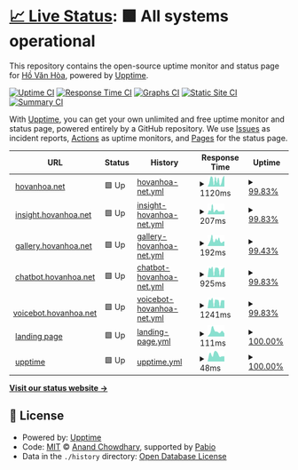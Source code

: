 # [📈 Live Status](https://hovanhoa.github.io/upptime): <!--live status--> **🟩 All systems operational**

This repository contains the open-source uptime monitor and status page for [Hồ Văn Hòa](hovanhoa.net), powered by [Upptime](https://github.com/upptime/upptime).

[![Uptime CI](https://github.com/hovanhoa/upptime/workflows/Uptime%20CI/badge.svg)](https://github.com/hovanhoa/upptime/actions?query=workflow%3A%22Uptime+CI%22)
[![Response Time CI](https://github.com/hovanhoa/upptime/workflows/Response%20Time%20CI/badge.svg)](https://github.com/hovanhoa/upptime/actions?query=workflow%3A%22Response+Time+CI%22)
[![Graphs CI](https://github.com/hovanhoa/upptime/workflows/Graphs%20CI/badge.svg)](https://github.com/hovanhoa/upptime/actions?query=workflow%3A%22Graphs+CI%22)
[![Static Site CI](https://github.com/hovanhoa/upptime/workflows/Static%20Site%20CI/badge.svg)](https://github.com/hovanhoa/upptime/actions?query=workflow%3A%22Static+Site+CI%22)
[![Summary CI](https://github.com/hovanhoa/upptime/workflows/Summary%20CI/badge.svg)](https://github.com/hovanhoa/upptime/actions?query=workflow%3A%22Summary+CI%22)

With [Upptime](https://upptime.js.org), you can get your own unlimited and free uptime monitor and status page, powered entirely by a GitHub repository. We use [Issues](https://github.com/hovanhoa/upptime/issues) as incident reports, [Actions](https://github.com/hovanhoa/upptime/actions) as uptime monitors, and [Pages](https://hovanhoa.github.io/upptime) for the status page.

<!--start: status pages-->
<!-- This summary is generated by Upptime (https://github.com/upptime/upptime) -->
<!-- Do not edit this manually, your changes will be overwritten -->
<!-- prettier-ignore -->
| URL | Status | History | Response Time | Uptime |
| --- | ------ | ------- | ------------- | ------ |
| <img alt="" src="https://icons.duckduckgo.com/ip3/hovanhoa.net.ico" height="13"> [hovanhoa.net](https://hovanhoa.net) | 🟩 Up | [hovanhoa-net.yml](https://github.com/hovanhoa/upptime/commits/HEAD/history/hovanhoa-net.yml) | <details><summary><img alt="Response time graph" src="./graphs/hovanhoa-net/response-time-week.png" height="20"> 1120ms</summary><br><a href="https://hovanhoa.github.io/upptime/history/hovanhoa-net"><img alt="Response time 1307" src="https://img.shields.io/endpoint?url=https%3A%2F%2Fraw.githubusercontent.com%2Fhovanhoa%2Fupptime%2FHEAD%2Fapi%2Fhovanhoa-net%2Fresponse-time.json"></a><br><a href="https://hovanhoa.github.io/upptime/history/hovanhoa-net"><img alt="24-hour response time 1942" src="https://img.shields.io/endpoint?url=https%3A%2F%2Fraw.githubusercontent.com%2Fhovanhoa%2Fupptime%2FHEAD%2Fapi%2Fhovanhoa-net%2Fresponse-time-day.json"></a><br><a href="https://hovanhoa.github.io/upptime/history/hovanhoa-net"><img alt="7-day response time 1120" src="https://img.shields.io/endpoint?url=https%3A%2F%2Fraw.githubusercontent.com%2Fhovanhoa%2Fupptime%2FHEAD%2Fapi%2Fhovanhoa-net%2Fresponse-time-week.json"></a><br><a href="https://hovanhoa.github.io/upptime/history/hovanhoa-net"><img alt="30-day response time 1075" src="https://img.shields.io/endpoint?url=https%3A%2F%2Fraw.githubusercontent.com%2Fhovanhoa%2Fupptime%2FHEAD%2Fapi%2Fhovanhoa-net%2Fresponse-time-month.json"></a><br><a href="https://hovanhoa.github.io/upptime/history/hovanhoa-net"><img alt="1-year response time 1307" src="https://img.shields.io/endpoint?url=https%3A%2F%2Fraw.githubusercontent.com%2Fhovanhoa%2Fupptime%2FHEAD%2Fapi%2Fhovanhoa-net%2Fresponse-time-year.json"></a></details> | <details><summary><a href="https://hovanhoa.github.io/upptime/history/hovanhoa-net">99.83%</a></summary><a href="https://hovanhoa.github.io/upptime/history/hovanhoa-net"><img alt="All-time uptime 99.97%" src="https://img.shields.io/endpoint?url=https%3A%2F%2Fraw.githubusercontent.com%2Fhovanhoa%2Fupptime%2FHEAD%2Fapi%2Fhovanhoa-net%2Fuptime.json"></a><br><a href="https://hovanhoa.github.io/upptime/history/hovanhoa-net"><img alt="24-hour uptime 100.00%" src="https://img.shields.io/endpoint?url=https%3A%2F%2Fraw.githubusercontent.com%2Fhovanhoa%2Fupptime%2FHEAD%2Fapi%2Fhovanhoa-net%2Fuptime-day.json"></a><br><a href="https://hovanhoa.github.io/upptime/history/hovanhoa-net"><img alt="7-day uptime 99.83%" src="https://img.shields.io/endpoint?url=https%3A%2F%2Fraw.githubusercontent.com%2Fhovanhoa%2Fupptime%2FHEAD%2Fapi%2Fhovanhoa-net%2Fuptime-week.json"></a><br><a href="https://hovanhoa.github.io/upptime/history/hovanhoa-net"><img alt="30-day uptime 99.91%" src="https://img.shields.io/endpoint?url=https%3A%2F%2Fraw.githubusercontent.com%2Fhovanhoa%2Fupptime%2FHEAD%2Fapi%2Fhovanhoa-net%2Fuptime-month.json"></a><br><a href="https://hovanhoa.github.io/upptime/history/hovanhoa-net"><img alt="1-year uptime 99.97%" src="https://img.shields.io/endpoint?url=https%3A%2F%2Fraw.githubusercontent.com%2Fhovanhoa%2Fupptime%2FHEAD%2Fapi%2Fhovanhoa-net%2Fuptime-year.json"></a></details>
| <img alt="" src="https://icons.duckduckgo.com/ip3/insight.hovanhoa.net.ico" height="13"> [insight.hovanhoa.net](https://insight.hovanhoa.net) | 🟩 Up | [insight-hovanhoa-net.yml](https://github.com/hovanhoa/upptime/commits/HEAD/history/insight-hovanhoa-net.yml) | <details><summary><img alt="Response time graph" src="./graphs/insight-hovanhoa-net/response-time-week.png" height="20"> 207ms</summary><br><a href="https://hovanhoa.github.io/upptime/history/insight-hovanhoa-net"><img alt="Response time 262" src="https://img.shields.io/endpoint?url=https%3A%2F%2Fraw.githubusercontent.com%2Fhovanhoa%2Fupptime%2FHEAD%2Fapi%2Finsight-hovanhoa-net%2Fresponse-time.json"></a><br><a href="https://hovanhoa.github.io/upptime/history/insight-hovanhoa-net"><img alt="24-hour response time 187" src="https://img.shields.io/endpoint?url=https%3A%2F%2Fraw.githubusercontent.com%2Fhovanhoa%2Fupptime%2FHEAD%2Fapi%2Finsight-hovanhoa-net%2Fresponse-time-day.json"></a><br><a href="https://hovanhoa.github.io/upptime/history/insight-hovanhoa-net"><img alt="7-day response time 207" src="https://img.shields.io/endpoint?url=https%3A%2F%2Fraw.githubusercontent.com%2Fhovanhoa%2Fupptime%2FHEAD%2Fapi%2Finsight-hovanhoa-net%2Fresponse-time-week.json"></a><br><a href="https://hovanhoa.github.io/upptime/history/insight-hovanhoa-net"><img alt="30-day response time 702" src="https://img.shields.io/endpoint?url=https%3A%2F%2Fraw.githubusercontent.com%2Fhovanhoa%2Fupptime%2FHEAD%2Fapi%2Finsight-hovanhoa-net%2Fresponse-time-month.json"></a><br><a href="https://hovanhoa.github.io/upptime/history/insight-hovanhoa-net"><img alt="1-year response time 262" src="https://img.shields.io/endpoint?url=https%3A%2F%2Fraw.githubusercontent.com%2Fhovanhoa%2Fupptime%2FHEAD%2Fapi%2Finsight-hovanhoa-net%2Fresponse-time-year.json"></a></details> | <details><summary><a href="https://hovanhoa.github.io/upptime/history/insight-hovanhoa-net">99.83%</a></summary><a href="https://hovanhoa.github.io/upptime/history/insight-hovanhoa-net"><img alt="All-time uptime 99.98%" src="https://img.shields.io/endpoint?url=https%3A%2F%2Fraw.githubusercontent.com%2Fhovanhoa%2Fupptime%2FHEAD%2Fapi%2Finsight-hovanhoa-net%2Fuptime.json"></a><br><a href="https://hovanhoa.github.io/upptime/history/insight-hovanhoa-net"><img alt="24-hour uptime 100.00%" src="https://img.shields.io/endpoint?url=https%3A%2F%2Fraw.githubusercontent.com%2Fhovanhoa%2Fupptime%2FHEAD%2Fapi%2Finsight-hovanhoa-net%2Fuptime-day.json"></a><br><a href="https://hovanhoa.github.io/upptime/history/insight-hovanhoa-net"><img alt="7-day uptime 99.83%" src="https://img.shields.io/endpoint?url=https%3A%2F%2Fraw.githubusercontent.com%2Fhovanhoa%2Fupptime%2FHEAD%2Fapi%2Finsight-hovanhoa-net%2Fuptime-week.json"></a><br><a href="https://hovanhoa.github.io/upptime/history/insight-hovanhoa-net"><img alt="30-day uptime 99.91%" src="https://img.shields.io/endpoint?url=https%3A%2F%2Fraw.githubusercontent.com%2Fhovanhoa%2Fupptime%2FHEAD%2Fapi%2Finsight-hovanhoa-net%2Fuptime-month.json"></a><br><a href="https://hovanhoa.github.io/upptime/history/insight-hovanhoa-net"><img alt="1-year uptime 99.98%" src="https://img.shields.io/endpoint?url=https%3A%2F%2Fraw.githubusercontent.com%2Fhovanhoa%2Fupptime%2FHEAD%2Fapi%2Finsight-hovanhoa-net%2Fuptime-year.json"></a></details>
| <img alt="" src="https://icons.duckduckgo.com/ip3/gallery.hovanhoa.net.ico" height="13"> [gallery.hovanhoa.net](https://gallery.hovanhoa.net) | 🟩 Up | [gallery-hovanhoa-net.yml](https://github.com/hovanhoa/upptime/commits/HEAD/history/gallery-hovanhoa-net.yml) | <details><summary><img alt="Response time graph" src="./graphs/gallery-hovanhoa-net/response-time-week.png" height="20"> 192ms</summary><br><a href="https://hovanhoa.github.io/upptime/history/gallery-hovanhoa-net"><img alt="Response time 174" src="https://img.shields.io/endpoint?url=https%3A%2F%2Fraw.githubusercontent.com%2Fhovanhoa%2Fupptime%2FHEAD%2Fapi%2Fgallery-hovanhoa-net%2Fresponse-time.json"></a><br><a href="https://hovanhoa.github.io/upptime/history/gallery-hovanhoa-net"><img alt="24-hour response time 161" src="https://img.shields.io/endpoint?url=https%3A%2F%2Fraw.githubusercontent.com%2Fhovanhoa%2Fupptime%2FHEAD%2Fapi%2Fgallery-hovanhoa-net%2Fresponse-time-day.json"></a><br><a href="https://hovanhoa.github.io/upptime/history/gallery-hovanhoa-net"><img alt="7-day response time 192" src="https://img.shields.io/endpoint?url=https%3A%2F%2Fraw.githubusercontent.com%2Fhovanhoa%2Fupptime%2FHEAD%2Fapi%2Fgallery-hovanhoa-net%2Fresponse-time-week.json"></a><br><a href="https://hovanhoa.github.io/upptime/history/gallery-hovanhoa-net"><img alt="30-day response time 183" src="https://img.shields.io/endpoint?url=https%3A%2F%2Fraw.githubusercontent.com%2Fhovanhoa%2Fupptime%2FHEAD%2Fapi%2Fgallery-hovanhoa-net%2Fresponse-time-month.json"></a><br><a href="https://hovanhoa.github.io/upptime/history/gallery-hovanhoa-net"><img alt="1-year response time 174" src="https://img.shields.io/endpoint?url=https%3A%2F%2Fraw.githubusercontent.com%2Fhovanhoa%2Fupptime%2FHEAD%2Fapi%2Fgallery-hovanhoa-net%2Fresponse-time-year.json"></a></details> | <details><summary><a href="https://hovanhoa.github.io/upptime/history/gallery-hovanhoa-net">99.43%</a></summary><a href="https://hovanhoa.github.io/upptime/history/gallery-hovanhoa-net"><img alt="All-time uptime 99.96%" src="https://img.shields.io/endpoint?url=https%3A%2F%2Fraw.githubusercontent.com%2Fhovanhoa%2Fupptime%2FHEAD%2Fapi%2Fgallery-hovanhoa-net%2Fuptime.json"></a><br><a href="https://hovanhoa.github.io/upptime/history/gallery-hovanhoa-net"><img alt="24-hour uptime 100.00%" src="https://img.shields.io/endpoint?url=https%3A%2F%2Fraw.githubusercontent.com%2Fhovanhoa%2Fupptime%2FHEAD%2Fapi%2Fgallery-hovanhoa-net%2Fuptime-day.json"></a><br><a href="https://hovanhoa.github.io/upptime/history/gallery-hovanhoa-net"><img alt="7-day uptime 99.43%" src="https://img.shields.io/endpoint?url=https%3A%2F%2Fraw.githubusercontent.com%2Fhovanhoa%2Fupptime%2FHEAD%2Fapi%2Fgallery-hovanhoa-net%2Fuptime-week.json"></a><br><a href="https://hovanhoa.github.io/upptime/history/gallery-hovanhoa-net"><img alt="30-day uptime 99.69%" src="https://img.shields.io/endpoint?url=https%3A%2F%2Fraw.githubusercontent.com%2Fhovanhoa%2Fupptime%2FHEAD%2Fapi%2Fgallery-hovanhoa-net%2Fuptime-month.json"></a><br><a href="https://hovanhoa.github.io/upptime/history/gallery-hovanhoa-net"><img alt="1-year uptime 99.96%" src="https://img.shields.io/endpoint?url=https%3A%2F%2Fraw.githubusercontent.com%2Fhovanhoa%2Fupptime%2FHEAD%2Fapi%2Fgallery-hovanhoa-net%2Fuptime-year.json"></a></details>
| <img alt="" src="https://icons.duckduckgo.com/ip3/chatbot.hovanhoa.net.ico" height="13"> [chatbot.hovanhoa.net](https://chatbot.hovanhoa.net) | 🟩 Up | [chatbot-hovanhoa-net.yml](https://github.com/hovanhoa/upptime/commits/HEAD/history/chatbot-hovanhoa-net.yml) | <details><summary><img alt="Response time graph" src="./graphs/chatbot-hovanhoa-net/response-time-week.png" height="20"> 925ms</summary><br><a href="https://hovanhoa.github.io/upptime/history/chatbot-hovanhoa-net"><img alt="Response time 639" src="https://img.shields.io/endpoint?url=https%3A%2F%2Fraw.githubusercontent.com%2Fhovanhoa%2Fupptime%2FHEAD%2Fapi%2Fchatbot-hovanhoa-net%2Fresponse-time.json"></a><br><a href="https://hovanhoa.github.io/upptime/history/chatbot-hovanhoa-net"><img alt="24-hour response time 1213" src="https://img.shields.io/endpoint?url=https%3A%2F%2Fraw.githubusercontent.com%2Fhovanhoa%2Fupptime%2FHEAD%2Fapi%2Fchatbot-hovanhoa-net%2Fresponse-time-day.json"></a><br><a href="https://hovanhoa.github.io/upptime/history/chatbot-hovanhoa-net"><img alt="7-day response time 925" src="https://img.shields.io/endpoint?url=https%3A%2F%2Fraw.githubusercontent.com%2Fhovanhoa%2Fupptime%2FHEAD%2Fapi%2Fchatbot-hovanhoa-net%2Fresponse-time-week.json"></a><br><a href="https://hovanhoa.github.io/upptime/history/chatbot-hovanhoa-net"><img alt="30-day response time 935" src="https://img.shields.io/endpoint?url=https%3A%2F%2Fraw.githubusercontent.com%2Fhovanhoa%2Fupptime%2FHEAD%2Fapi%2Fchatbot-hovanhoa-net%2Fresponse-time-month.json"></a><br><a href="https://hovanhoa.github.io/upptime/history/chatbot-hovanhoa-net"><img alt="1-year response time 639" src="https://img.shields.io/endpoint?url=https%3A%2F%2Fraw.githubusercontent.com%2Fhovanhoa%2Fupptime%2FHEAD%2Fapi%2Fchatbot-hovanhoa-net%2Fresponse-time-year.json"></a></details> | <details><summary><a href="https://hovanhoa.github.io/upptime/history/chatbot-hovanhoa-net">99.83%</a></summary><a href="https://hovanhoa.github.io/upptime/history/chatbot-hovanhoa-net"><img alt="All-time uptime 99.99%" src="https://img.shields.io/endpoint?url=https%3A%2F%2Fraw.githubusercontent.com%2Fhovanhoa%2Fupptime%2FHEAD%2Fapi%2Fchatbot-hovanhoa-net%2Fuptime.json"></a><br><a href="https://hovanhoa.github.io/upptime/history/chatbot-hovanhoa-net"><img alt="24-hour uptime 100.00%" src="https://img.shields.io/endpoint?url=https%3A%2F%2Fraw.githubusercontent.com%2Fhovanhoa%2Fupptime%2FHEAD%2Fapi%2Fchatbot-hovanhoa-net%2Fuptime-day.json"></a><br><a href="https://hovanhoa.github.io/upptime/history/chatbot-hovanhoa-net"><img alt="7-day uptime 99.83%" src="https://img.shields.io/endpoint?url=https%3A%2F%2Fraw.githubusercontent.com%2Fhovanhoa%2Fupptime%2FHEAD%2Fapi%2Fchatbot-hovanhoa-net%2Fuptime-week.json"></a><br><a href="https://hovanhoa.github.io/upptime/history/chatbot-hovanhoa-net"><img alt="30-day uptime 99.91%" src="https://img.shields.io/endpoint?url=https%3A%2F%2Fraw.githubusercontent.com%2Fhovanhoa%2Fupptime%2FHEAD%2Fapi%2Fchatbot-hovanhoa-net%2Fuptime-month.json"></a><br><a href="https://hovanhoa.github.io/upptime/history/chatbot-hovanhoa-net"><img alt="1-year uptime 99.99%" src="https://img.shields.io/endpoint?url=https%3A%2F%2Fraw.githubusercontent.com%2Fhovanhoa%2Fupptime%2FHEAD%2Fapi%2Fchatbot-hovanhoa-net%2Fuptime-year.json"></a></details>
| <img alt="" src="https://icons.duckduckgo.com/ip3/voicebot.hovanhoa.net.ico" height="13"> [voicebot.hovanhoa.net](https://voicebot.hovanhoa.net) | 🟩 Up | [voicebot-hovanhoa-net.yml](https://github.com/hovanhoa/upptime/commits/HEAD/history/voicebot-hovanhoa-net.yml) | <details><summary><img alt="Response time graph" src="./graphs/voicebot-hovanhoa-net/response-time-week.png" height="20"> 1241ms</summary><br><a href="https://hovanhoa.github.io/upptime/history/voicebot-hovanhoa-net"><img alt="Response time 1405" src="https://img.shields.io/endpoint?url=https%3A%2F%2Fraw.githubusercontent.com%2Fhovanhoa%2Fupptime%2FHEAD%2Fapi%2Fvoicebot-hovanhoa-net%2Fresponse-time.json"></a><br><a href="https://hovanhoa.github.io/upptime/history/voicebot-hovanhoa-net"><img alt="24-hour response time 1402" src="https://img.shields.io/endpoint?url=https%3A%2F%2Fraw.githubusercontent.com%2Fhovanhoa%2Fupptime%2FHEAD%2Fapi%2Fvoicebot-hovanhoa-net%2Fresponse-time-day.json"></a><br><a href="https://hovanhoa.github.io/upptime/history/voicebot-hovanhoa-net"><img alt="7-day response time 1241" src="https://img.shields.io/endpoint?url=https%3A%2F%2Fraw.githubusercontent.com%2Fhovanhoa%2Fupptime%2FHEAD%2Fapi%2Fvoicebot-hovanhoa-net%2Fresponse-time-week.json"></a><br><a href="https://hovanhoa.github.io/upptime/history/voicebot-hovanhoa-net"><img alt="30-day response time 1192" src="https://img.shields.io/endpoint?url=https%3A%2F%2Fraw.githubusercontent.com%2Fhovanhoa%2Fupptime%2FHEAD%2Fapi%2Fvoicebot-hovanhoa-net%2Fresponse-time-month.json"></a><br><a href="https://hovanhoa.github.io/upptime/history/voicebot-hovanhoa-net"><img alt="1-year response time 1405" src="https://img.shields.io/endpoint?url=https%3A%2F%2Fraw.githubusercontent.com%2Fhovanhoa%2Fupptime%2FHEAD%2Fapi%2Fvoicebot-hovanhoa-net%2Fresponse-time-year.json"></a></details> | <details><summary><a href="https://hovanhoa.github.io/upptime/history/voicebot-hovanhoa-net">99.83%</a></summary><a href="https://hovanhoa.github.io/upptime/history/voicebot-hovanhoa-net"><img alt="All-time uptime 99.76%" src="https://img.shields.io/endpoint?url=https%3A%2F%2Fraw.githubusercontent.com%2Fhovanhoa%2Fupptime%2FHEAD%2Fapi%2Fvoicebot-hovanhoa-net%2Fuptime.json"></a><br><a href="https://hovanhoa.github.io/upptime/history/voicebot-hovanhoa-net"><img alt="24-hour uptime 100.00%" src="https://img.shields.io/endpoint?url=https%3A%2F%2Fraw.githubusercontent.com%2Fhovanhoa%2Fupptime%2FHEAD%2Fapi%2Fvoicebot-hovanhoa-net%2Fuptime-day.json"></a><br><a href="https://hovanhoa.github.io/upptime/history/voicebot-hovanhoa-net"><img alt="7-day uptime 99.83%" src="https://img.shields.io/endpoint?url=https%3A%2F%2Fraw.githubusercontent.com%2Fhovanhoa%2Fupptime%2FHEAD%2Fapi%2Fvoicebot-hovanhoa-net%2Fuptime-week.json"></a><br><a href="https://hovanhoa.github.io/upptime/history/voicebot-hovanhoa-net"><img alt="30-day uptime 99.91%" src="https://img.shields.io/endpoint?url=https%3A%2F%2Fraw.githubusercontent.com%2Fhovanhoa%2Fupptime%2FHEAD%2Fapi%2Fvoicebot-hovanhoa-net%2Fuptime-month.json"></a><br><a href="https://hovanhoa.github.io/upptime/history/voicebot-hovanhoa-net"><img alt="1-year uptime 99.76%" src="https://img.shields.io/endpoint?url=https%3A%2F%2Fraw.githubusercontent.com%2Fhovanhoa%2Fupptime%2FHEAD%2Fapi%2Fvoicebot-hovanhoa-net%2Fuptime-year.json"></a></details>
| <img alt="" src="https://icons.duckduckgo.com/ip3/hovanhoa.github.io.ico" height="13"> [landing page](https://hovanhoa.github.io) | 🟩 Up | [landing-page.yml](https://github.com/hovanhoa/upptime/commits/HEAD/history/landing-page.yml) | <details><summary><img alt="Response time graph" src="./graphs/landing-page/response-time-week.png" height="20"> 111ms</summary><br><a href="https://hovanhoa.github.io/upptime/history/landing-page"><img alt="Response time 115" src="https://img.shields.io/endpoint?url=https%3A%2F%2Fraw.githubusercontent.com%2Fhovanhoa%2Fupptime%2FHEAD%2Fapi%2Flanding-page%2Fresponse-time.json"></a><br><a href="https://hovanhoa.github.io/upptime/history/landing-page"><img alt="24-hour response time 65" src="https://img.shields.io/endpoint?url=https%3A%2F%2Fraw.githubusercontent.com%2Fhovanhoa%2Fupptime%2FHEAD%2Fapi%2Flanding-page%2Fresponse-time-day.json"></a><br><a href="https://hovanhoa.github.io/upptime/history/landing-page"><img alt="7-day response time 111" src="https://img.shields.io/endpoint?url=https%3A%2F%2Fraw.githubusercontent.com%2Fhovanhoa%2Fupptime%2FHEAD%2Fapi%2Flanding-page%2Fresponse-time-week.json"></a><br><a href="https://hovanhoa.github.io/upptime/history/landing-page"><img alt="30-day response time 107" src="https://img.shields.io/endpoint?url=https%3A%2F%2Fraw.githubusercontent.com%2Fhovanhoa%2Fupptime%2FHEAD%2Fapi%2Flanding-page%2Fresponse-time-month.json"></a><br><a href="https://hovanhoa.github.io/upptime/history/landing-page"><img alt="1-year response time 115" src="https://img.shields.io/endpoint?url=https%3A%2F%2Fraw.githubusercontent.com%2Fhovanhoa%2Fupptime%2FHEAD%2Fapi%2Flanding-page%2Fresponse-time-year.json"></a></details> | <details><summary><a href="https://hovanhoa.github.io/upptime/history/landing-page">100.00%</a></summary><a href="https://hovanhoa.github.io/upptime/history/landing-page"><img alt="All-time uptime 100.00%" src="https://img.shields.io/endpoint?url=https%3A%2F%2Fraw.githubusercontent.com%2Fhovanhoa%2Fupptime%2FHEAD%2Fapi%2Flanding-page%2Fuptime.json"></a><br><a href="https://hovanhoa.github.io/upptime/history/landing-page"><img alt="24-hour uptime 100.00%" src="https://img.shields.io/endpoint?url=https%3A%2F%2Fraw.githubusercontent.com%2Fhovanhoa%2Fupptime%2FHEAD%2Fapi%2Flanding-page%2Fuptime-day.json"></a><br><a href="https://hovanhoa.github.io/upptime/history/landing-page"><img alt="7-day uptime 100.00%" src="https://img.shields.io/endpoint?url=https%3A%2F%2Fraw.githubusercontent.com%2Fhovanhoa%2Fupptime%2FHEAD%2Fapi%2Flanding-page%2Fuptime-week.json"></a><br><a href="https://hovanhoa.github.io/upptime/history/landing-page"><img alt="30-day uptime 100.00%" src="https://img.shields.io/endpoint?url=https%3A%2F%2Fraw.githubusercontent.com%2Fhovanhoa%2Fupptime%2FHEAD%2Fapi%2Flanding-page%2Fuptime-month.json"></a><br><a href="https://hovanhoa.github.io/upptime/history/landing-page"><img alt="1-year uptime 100.00%" src="https://img.shields.io/endpoint?url=https%3A%2F%2Fraw.githubusercontent.com%2Fhovanhoa%2Fupptime%2FHEAD%2Fapi%2Flanding-page%2Fuptime-year.json"></a></details>
| <img alt="" src="https://icons.duckduckgo.com/ip3/hovanhoa.github.io.ico" height="13"> [upptime](https://hovanhoa.github.io/upptime) | 🟩 Up | [upptime.yml](https://github.com/hovanhoa/upptime/commits/HEAD/history/upptime.yml) | <details><summary><img alt="Response time graph" src="./graphs/upptime/response-time-week.png" height="20"> 48ms</summary><br><a href="https://hovanhoa.github.io/upptime/history/upptime"><img alt="Response time 87" src="https://img.shields.io/endpoint?url=https%3A%2F%2Fraw.githubusercontent.com%2Fhovanhoa%2Fupptime%2FHEAD%2Fapi%2Fupptime%2Fresponse-time.json"></a><br><a href="https://hovanhoa.github.io/upptime/history/upptime"><img alt="24-hour response time 36" src="https://img.shields.io/endpoint?url=https%3A%2F%2Fraw.githubusercontent.com%2Fhovanhoa%2Fupptime%2FHEAD%2Fapi%2Fupptime%2Fresponse-time-day.json"></a><br><a href="https://hovanhoa.github.io/upptime/history/upptime"><img alt="7-day response time 48" src="https://img.shields.io/endpoint?url=https%3A%2F%2Fraw.githubusercontent.com%2Fhovanhoa%2Fupptime%2FHEAD%2Fapi%2Fupptime%2Fresponse-time-week.json"></a><br><a href="https://hovanhoa.github.io/upptime/history/upptime"><img alt="30-day response time 80" src="https://img.shields.io/endpoint?url=https%3A%2F%2Fraw.githubusercontent.com%2Fhovanhoa%2Fupptime%2FHEAD%2Fapi%2Fupptime%2Fresponse-time-month.json"></a><br><a href="https://hovanhoa.github.io/upptime/history/upptime"><img alt="1-year response time 87" src="https://img.shields.io/endpoint?url=https%3A%2F%2Fraw.githubusercontent.com%2Fhovanhoa%2Fupptime%2FHEAD%2Fapi%2Fupptime%2Fresponse-time-year.json"></a></details> | <details><summary><a href="https://hovanhoa.github.io/upptime/history/upptime">100.00%</a></summary><a href="https://hovanhoa.github.io/upptime/history/upptime"><img alt="All-time uptime 100.00%" src="https://img.shields.io/endpoint?url=https%3A%2F%2Fraw.githubusercontent.com%2Fhovanhoa%2Fupptime%2FHEAD%2Fapi%2Fupptime%2Fuptime.json"></a><br><a href="https://hovanhoa.github.io/upptime/history/upptime"><img alt="24-hour uptime 100.00%" src="https://img.shields.io/endpoint?url=https%3A%2F%2Fraw.githubusercontent.com%2Fhovanhoa%2Fupptime%2FHEAD%2Fapi%2Fupptime%2Fuptime-day.json"></a><br><a href="https://hovanhoa.github.io/upptime/history/upptime"><img alt="7-day uptime 100.00%" src="https://img.shields.io/endpoint?url=https%3A%2F%2Fraw.githubusercontent.com%2Fhovanhoa%2Fupptime%2FHEAD%2Fapi%2Fupptime%2Fuptime-week.json"></a><br><a href="https://hovanhoa.github.io/upptime/history/upptime"><img alt="30-day uptime 100.00%" src="https://img.shields.io/endpoint?url=https%3A%2F%2Fraw.githubusercontent.com%2Fhovanhoa%2Fupptime%2FHEAD%2Fapi%2Fupptime%2Fuptime-month.json"></a><br><a href="https://hovanhoa.github.io/upptime/history/upptime"><img alt="1-year uptime 100.00%" src="https://img.shields.io/endpoint?url=https%3A%2F%2Fraw.githubusercontent.com%2Fhovanhoa%2Fupptime%2FHEAD%2Fapi%2Fupptime%2Fuptime-year.json"></a></details>

<!--end: status pages-->

[**Visit our status website →**](https://hovanhoa.github.io/upptime)

## 📄 License

- Powered by: [Upptime](https://github.com/upptime/upptime)
- Code: [MIT](./LICENSE) © [Anand Chowdhary](https://anandchowdhary.com), supported by [Pabio](https://pabio.com)
- Data in the `./history` directory: [Open Database License](https://opendatacommons.org/licenses/odbl/1-0/)
